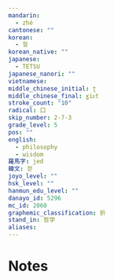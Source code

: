 ```yaml
---
mandarin:
  - zhé
cantonese: ""
korean:
  - 철
korean_native: ""
japanese:
  - TETSU
japanese_nanori: ""
vietnamese:
middle_chinese_initial: ʈ
middle_chinese_final: ɣiᴇt
stroke_count: "10"
radical: 口
skip_number: 2-7-3
grade_level: 5
pos: ""
english:
  - philosophy
  - wisdom
羅馬字: jed
韓文: 젇
joyo_level: ""
hsk_level: ""
hanmun_edu_level: ""
danayo_id: 5296
mc_id: 2060
graphemic_classification: 折
stand_in: 哲学
aliases:
---
```


# Notes
